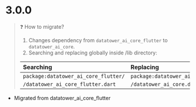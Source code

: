 # 3.0.0

> &#x2753; How to migrate?
> 1. Changes dependency from `datatower_ai_core_flutter` to `datatower_ai_core`.
> 2. Searching and replacing globally inside /lib directory:
> 
> | Searching                            | Replacing                    |
> |:-------------------------------------|:-----------------------------|
> | `package:datatower_ai_core_flutter/` | `package:datatower_ai_core/` |
> | `/datatower_ai_core_flutter.dart`    | `/datatower_ai_core.dart`    |

* Migrated from datatower_ai_core_flutter
